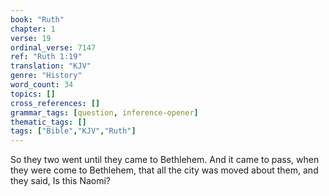 ```yaml
---
book: "Ruth"
chapter: 1
verse: 19
ordinal_verse: 7147
ref: "Ruth 1:19"
translation: "KJV"
genre: "History"
word_count: 34
topics: []
cross_references: []
grammar_tags: [question, inference-opener]
thematic_tags: []
tags: ["Bible","KJV","Ruth"]
---
```

So they two went until they came to Bethlehem. And it came to pass, when they were come to Bethlehem, that all the city was moved about them, and they said, Is this Naomi?
